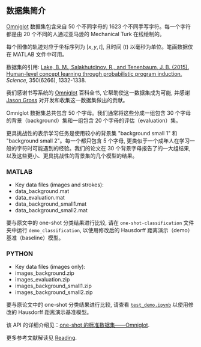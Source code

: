 ## 数据集简介

[Omniglot](https://github.com/brendenlake/omniglot) 数据集包含来自 $50$ 个不同字母的 $1623$ 个不同手写字符。每一个字符都是由 $20$ 个不同的人通过亚马逊的 Mechanical Turk 在线绘制的。

每个图像的轨迹对应于坐标序列为 $[x, y, t]$, 且时间 $(t)$ 以毫秒为单位。笔画数据仅在 MATLAB 文件中可用。

数据集的引用: [Lake, B. M., Salakhutdinov, R., and Tenenbaum, J. B. (2015). Human-level concept learning through probabilistic program induction.](http://www.sciencemag.org/content/350/6266/1332.short) _Science_, 350(6266), 1332-1338.

我们感谢书写系统的 [Omniglot](http://www.omniglot.com/) 百科全书, 它帮助使这一数据集成为可能, 并感谢 [Jason Gross](https://people.csail.mit.edu/jgross/) 对开发和收集这一数据集做出的贡献。

Omniglot 数据集总共包含 $50$ 个字母。我们通常将这些分成一组包含 $30$ 个字母的背景（background）集和一组包含 $20$ 个字母的评估（evaluation）集。

更具挑战性的表示学习任务是使用较小的背景集 "background small 1" 和 "background small 2"。每一个都只包含 $5$ 个字母, 更类似于一个成年人在学习一般的字符时可能遇到的经验。我们的论文在 $30$ 个背景字母报告了的一大组结果, 以及这些更小、更具挑战性的背景集的几个模型的结果。

### MATLAB

- Key data files (images and strokes):
- data_background.mat
- data_evaluation.mat
- data_background_small1.mat
- data_background_small2.mat

要与原文中的 one-shot 分类结果进行比较, 请在 `one-shot-classification` 文件夹中运行 `demo_classification`, 以使用修改后的 Hausdorff 距离演示（demo）基准（baseline）模型。

### PYTHON

- Key data files (images only):
- images_background.zip
- images_evaluation.zip
- images_background_small1.zip
- images_background_small2.zip

要与原论文中的 one-shot 分类结果进行比较, 请查看 [`test_demo.ipynb`](./test_demo.ipynb) 以使用修改的 Hausdorff 距离演示基准模型。

该 API 的详细介绍见：[one-shot 的标准数据集——Omniglot](https://www.imooc.com/article/258879).

更多参考文献解读见 [Reading](./Reading/README.md).